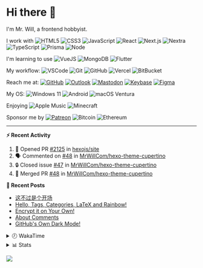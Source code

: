 # Hi there 👋

I'm Mr. Will, a frontend hobbyist.

I work with ![HTML5](https://img.shields.io/badge/HTML5-E34F26.svg?logo=html5&logoColor=white) ![CSS3](https://img.shields.io/badge/CSS3-1572B6.svg?logo=css3&logoColor=white) ![JavaScript](https://img.shields.io/badge/JavaScript-F7DF1E.svg?logo=javascript&logoColor=black) ![React](https://img.shields.io/badge/React-20232a.svg?logo=react&logoColor=61DAFB) ![Next.js](https://img.shields.io/badge/Next.js-000000.svg?logo=nextdotjs&logoColor=white) ![Nextra](https://img.shields.io/badge/Nextra-000000.svg?logo=nextra&logoColor=white) ![TypeScript](https://img.shields.io/badge/TypeScript-007ACC.svg?logo=typescript&logoColor=white) ![Prisma](https://img.shields.io/badge/Prisma-2D3748.svg?logo=prisma&logoColor=white) ![Node](https://img.shields.io/badge/Node.js-43853D.svg?logo=node.js&logoColor=white)

I'm learning to use ![VueJS](https://img.shields.io/badge/Vue.js-35495e.svg?logo=vue.js&logoColor=4FC08D) ![MongoDB](https://img.shields.io/badge/MongoDB-4ea94b.svg?logo=mongodb&logoColor=white) ![Flutter](https://img.shields.io/badge/Flutter-02569B.svg?logo=flutter&logoColor=white)

My workflow: ![VSCode](https://img.shields.io/badge/VS%20Code-007ACC?logo=visual-studio-code&logoColor=white) ![Git](https://img.shields.io/badge/Git-black?logo=git) ![GitHub](https://img.shields.io/badge/GitHub-181717.svg?logo=github&logoColor=white) ![Vercel](https://img.shields.io/badge/Vercel-333?logo=vercel) ![BitBucket](https://img.shields.io/badge/BitBucket-darkblue?logo=bitbucket)

Reach me at: [![GitHub](https://img.shields.io/badge/GitHub-MrWillCom-181717.svg?logo=github&logoColor=white)](https://github.com/MrWillCom) [![Outlook](https://img.shields.io/badge/Outlook-mr.will.com%40outlook.com-0078D4?logo=microsoft-outlook&logoColor=white)](mailto:mr.will.com@outlook.com) [![Mastodon](https://img.shields.io/badge/Mastodon-@MrWillCom@noc.social-6364FF?logo=mastodon&logoColor=white)](https://noc.social/@MrWillCom) [![Keybase](https://img.shields.io/badge/Keybase-mrwillcom-33A0FF?logo=keybase&logoColor=white)](https://keybase.io/mrwillcom) [![Figma](https://img.shields.io/badge/Figma-MrWillCom-F24E1E?logo=figma&logoColor=white)](https://figma.com/@MrWillCom)

My OS: ![Windows 11](https://img.shields.io/badge/Windows%2011-0078D6?logo=microsoft&logoColor=white) ![Android](https://img.shields.io/badge/Android-3DDC84?logo=android&logoColor=white) ![macOS Ventura](https://img.shields.io/badge/macOS%20Ventura-242524?logo=apple&logoColor=white)

Enjoying ![Apple Music](https://img.shields.io/badge/-Apple%20Music-FA243C.svg?logo=apple-music&logoColor=white) ![Minecraft](https://img.shields.io/badge/Minecraft-JE%201.19.2-62B47A.svg?logo=mojang-studios&logoColor=white)

Sponsor me by [![Patreon](https://img.shields.io/badge/Patreon-MrWillCom-F96854.svg?logo=patreon&logoColor=white)](https://www.patreon.com/MrWillCom) ![Bitcoin](https://img.shields.io/badge/Bitcoin-bc1qd8w0qdjdj8gy6nr4cwvfywsv7w7ysqzwdf7sm5-000000.svg?logo=bitcoin&logoColor=white) ![Ethereum](https://img.shields.io/badge/Ethereum-0x44Baea5016C461aA838ff9B369A60246A9a540Eb-3C3C3D.svg?logo=ethereum&logoColor=white)

---

**⚡ Recent Activity**

<!--START_SECTION:activity-->
1. 💪 Opened PR [#2125](https://github.com/hexojs/site/pull/2125) in [hexojs/site](https://github.com/hexojs/site)
2. 🗣 Commented on [#48](https://github.com/MrWillCom/hexo-theme-cupertino/pull/48#issuecomment-1879683404) in [MrWillCom/hexo-theme-cupertino](https://github.com/MrWillCom/hexo-theme-cupertino)
3. 🔒 Closed issue [#47](https://github.com/MrWillCom/hexo-theme-cupertino/issues/47) in [MrWillCom/hexo-theme-cupertino](https://github.com/MrWillCom/hexo-theme-cupertino)
4. 🎉 Merged PR [#48](https://github.com/MrWillCom/hexo-theme-cupertino/pull/48) in [MrWillCom/hexo-theme-cupertino](https://github.com/MrWillCom/hexo-theme-cupertino)
<!--END_SECTION:activity-->

**📕 Recent Posts**

<!-- BLOG-POST-LIST:START -->
- [这不过是个开场](https://blog.mrwillcom.com/2022/12/19/It-s-just-the-Beginning/)
- [Hello, Tags, Categories, LaTeX and Rainbow!](https://blog.mrwillcom.com/2022/05/31/Hello-Tags-Categories-LaTeX-and-Rainbow/)
- [Encrypt it on Your Own!](https://blog.mrwillcom.com/2021/08/14/Encrypt-it-on-Your-Own/)
- [About Comments](https://blog.mrwillcom.com/2021/07/16/About-Comments/)
- [GitHub&#39;s Own Dark Mode!](https://blog.mrwillcom.com/2020/12/11/GitHub-s-Own-Dark-Mode/)
<!-- BLOG-POST-LIST:END -->

<details>
<summary>🕗 WakaTime</summary>

<!--START_SECTION:waka-->
![Code Time](http://img.shields.io/badge/Code%20Time-420%20hrs%2018%20mins-blue)

**I'm a Night 🦉** 

```text
🌞 Morning                286 commits         ███░░░░░░░░░░░░░░░░░░░░░░   12.88 % 
🌆 Daytime                803 commits         █████████░░░░░░░░░░░░░░░░   36.17 % 
🌃 Evening                1075 commits        ████████████░░░░░░░░░░░░░   48.42 % 
🌙 Night                  56 commits          █░░░░░░░░░░░░░░░░░░░░░░░░   02.52 % 
```
📅 **I'm Most Productive on Sunday** 

```text
Monday                   222 commits         ██░░░░░░░░░░░░░░░░░░░░░░░   10.00 % 
Tuesday                  306 commits         ███░░░░░░░░░░░░░░░░░░░░░░   13.78 % 
Wednesday                335 commits         ████░░░░░░░░░░░░░░░░░░░░░   15.09 % 
Thursday                 267 commits         ███░░░░░░░░░░░░░░░░░░░░░░   12.03 % 
Friday                   277 commits         ███░░░░░░░░░░░░░░░░░░░░░░   12.48 % 
Saturday                 391 commits         ████░░░░░░░░░░░░░░░░░░░░░   17.61 % 
Sunday                   422 commits         █████░░░░░░░░░░░░░░░░░░░░   19.01 % 
```


📊 **This Week I Spent My Time On** 

```text
🕑︎ Time Zone: Asia/Shanghai

💬 Programming Languages: 
JavaScript               1 hr 15 mins        ████████████████░░░░░░░░░   64.69 % 
Markdown                 26 mins             ██████░░░░░░░░░░░░░░░░░░░   22.60 % 
TypeScript               9 mins              ██░░░░░░░░░░░░░░░░░░░░░░░   08.50 % 
JSON                     4 mins              █░░░░░░░░░░░░░░░░░░░░░░░░   04.05 % 
YAML                     0 secs              ░░░░░░░░░░░░░░░░░░░░░░░░░   00.14 % 

🔥 Editors: 
VS Code                  1 hr 57 mins        █████████████████████████   100.00 % 

💻 Operating System: 
Mac                      1 hr 57 mins        █████████████████████████   100.00 % 
```

**I Mostly Code in JavaScript** 

```text
JavaScript               21 repos            ████████████░░░░░░░░░░░░░   46.67 % 
TypeScript               7 repos             ████░░░░░░░░░░░░░░░░░░░░░   15.56 % 
CSS                      6 repos             ███░░░░░░░░░░░░░░░░░░░░░░   13.33 % 
MDX                      2 repos             █░░░░░░░░░░░░░░░░░░░░░░░░   04.44 % 
Dart                     1 repo              █░░░░░░░░░░░░░░░░░░░░░░░░   02.22 % 
```




 Last Updated on 25/01/2024 00:48:59 UTC
<!--END_SECTION:waka-->

</details>

<details>
  <summary>📊 Stats</summary>
  <img src="https://github-readme-stats.vercel.app/api?username=MrWillCom&hide_title=true&show_icons=true&count_private=true&include_all_commits=true" alt="Stats">
  <img src="https://api.githubtrends.io/user/svg/MrWillCom/langs?time_range=one_year&loc_metric=changed&compact=True&theme=classic" alt="Most used languages">
</details>

![](https://hit.yhype.me/github/profile?user_id=47271684)
